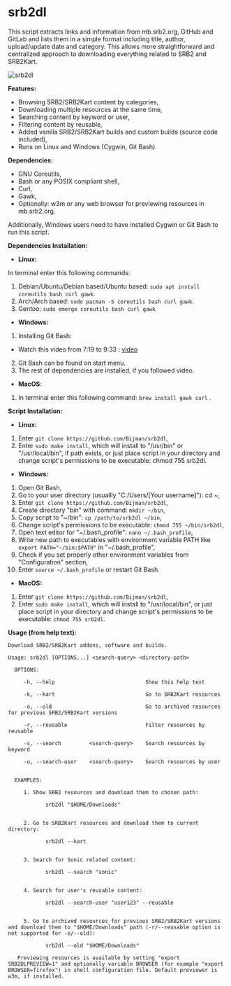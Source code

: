 # srb2dl

This script extracts links and information from mb.srb2.org, GitHub and GitLab and lists them in a simple format including title, author, upload/update date and category. This allows more straightforward and centralized approach to downloading everything related to SRB2 and SRB2Kart.

![srb2dl](https://user-images.githubusercontent.com/16626326/114288816-a7607d80-9a72-11eb-8509-a62fa1829405.gif)

**Features:**
- Browsing SRB2/SRB2Kart content by categories,
- Downloading multiple resources at the same time,
- Searching content by keyword or user,
- Filtering content by reusable,
- Added vanilla SRB2/SRB2Kart builds and custom builds (source code included),
- Runs on Linux and Windows (Cygwin, Git Bash).


**Dependencies:**
- GNU Coreutils,
- Bash or any POSIX compliant shell,
- Curl,
- Gawk,
- Optionally: w3m or any web browser for previewing resources in mb.srb2.org.

Additionally, Windows users need to have installed Cygwin or Git Bash to run this script.


**Dependencies Installation:**
- **Linux:**

In terminal enter this following commands:
1. Debian/Ubuntu/Debian based/Ubuntu based: `sudo apt install coreutils bash curl gawk`.
2. Arch/Arch based: `sudo pacman -S coreutils bash curl gawk`.
3. Gentoo: `sudo emerge coreutils bash curl gawk`.

- **Windows:**
1. Installing Git Bash:
- Watch this video from 7:19 to 9:33 : [video](https://youtu.be/SWYqp7iY_Tc?t=439)
2. Git Bash can be found on start menu.
3. The rest of dependencies are installed, if you followed video.

- **MacOS**:
1. In terminal enter this following command: `brew install gawk curl` .

**Script Installation:**
- **Linux:**
1. Enter `git clone https://github.com/Bijman/srb2dl`,
2. Enter `sudo make install`, which will install to "/usr/bin" or "/usr/local/bin", if path exists, or just place script in your directory and change script's permissions to be executable: chmod 755 srb2dl.

- **Windows:**
1. Open Git Bash,
2. Go to your user directory (usuallly "C:/Users/[Your username]"): cd ~,
3. Enter `git clone https://github.com/Bijman/srb2dl`,
4. Create directory "bin" with command: `mkdir ~/bin`,
5. Copy script to "~/bin": `cp /path/to/srb2dl ~/bin`,
6. Change script's permissions to be executable: `chmod 755 ~/bin/srb2dl`,
7. Open text editor for "~/.bash_profile": `nano ~/.bash_profile`,
8. Write new path to executables with environment variable PATH like `export PATH="~/bin:$PATH"` in "~/.bash_profile",
9. Check if you set properly other environment variables from "Configuration" section,
10. Enter `source ~/.bash_profile` or restart Git Bash.

- **MacOS:**
1. Enter `git clone https://github.com/Bijman/srb2dl`,
2. Enter `sudo make install`, which will install to "/usr/local/bin", or just place script in your directory and change script's permissions to be executable: `chmod 755 srb2dl`.


**Usage (from help text):**
```
Download SRB2/SRB2Kart addons, software and builds.

Usage: srb2dl [OPTIONS...] <search-query> <directory-path>

  OPTIONS:

     -h, --help                             Show this help text

     -k, --kart                             Go to SRB2Kart resources

     -o, --old                              Go to archived resources for previous SRB2/SRB2Kart versions

     -r, --reusable                         Filter resources by reusable

     -s, --search         <search-query>    Search resources by keyword

     -u, --search-user    <search-query>    Search resources by user


  EXAMPLES:

     1. Show SRB2 resources and download them to chosen path:

            srb2dl "$HOME/Downloads"


     2. Go to SRB2Kart resources and download them to current directory:

            srb2dl --kart


     3. Search for Sonic related content:

            srb2dl --search "sonic"


     4. Search for user's reusable content:

            srb2dl --search-user "user123" --reusable


     5. Go to archived resources for previous SRB2/SRB2Kart versions and download them to "$HOME/Downloads" path (-r/--reusable option is not supported for -o/--old):

            srb2dl --old "$HOME/Downloads"

   Previewing resources is available by setting "export SRB2DLPREVIEW=1" and optionally variable BROWSER (for example "export BROWSER=firefox") in shell configuration file. Default previewer is w3m, if installed.
```
